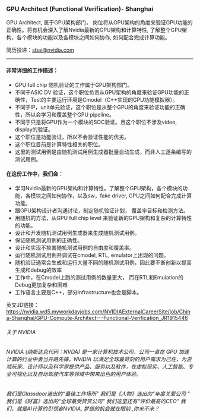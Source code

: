 ### GPU Architect (Functional Verification)- Shanghai

GPU Architect, 属于GPU架构部门， 岗位将从GPU架构的角度来验证GPU功能的正确性。将有机会深入了解Nvidia最新的GPU架构和计算特性, 了解整个GPU架构，各个模块的功能以及各模块之间如何协作, 如何配合完成计算功能。

简历投递：sbai@nvidia.com
___
#### 非常详细的工作描述： 
- GPU full chip 随机验证的工作属于GPU架构部门。
- 不同于ASIC DV 验证，这个职位负责从GPU架构的角度来验证GPU功能的正确性，Test的主要运行环境是Cmodel（C++实现的GPU功能模拟器）。
- 不同于IP，unit单元验证，这个职位是从整个GPU的角度来验证功能的正确性，所以会学习和覆盖整个GPU pipeline。
- 不同于只是将GPU作为一个模块的SOC验证。且这个职位不涉及video, display的验证。
- 这个职位是功能验证，所以不会验证性能的优劣。
- 这个职位目前是计算特性相关的职位。
- 这里的测试用例是由随机测试用例生成器批量自动生成，而非人工逐条编写的测试用例。

 
#### 在这份工作中，我们会： 
- 学习Nvidia最新的GPU架构和计算特性。了解整个GPU架构，各个模块的功能，各模块之间如何协作，以及sw，fake driver, GPU之间如何配合完成计算功能。
- 跟GPU架构设计者沟通讨论，制定随机验证计划， 覆盖率目标和检测方法。
- 用随机的方法，从GPU full chip level 来验证新的GPU架构和复杂的计算特性的功能。
- 设计和开发随机测试用例生成器来生成随机测试用例。
- 保证随机测试用例的正确性。
- 设计和实现不损害随机测试用例的自由度和覆盖率。
- 运行随机测试用例并调试在cmodel, RTL, emulator上出现的问题。
- 随机验证通常会生成和运行大量不同的随机测试用例，因此要不断创新以提高生成和debug的效率
- 工作中，在Cmodel上跑的测试用例的数量更大， 而在RTL和Emulation的Debug更加复杂和困难
- 工作语言主要是C++，部分infrastructure也会是脚本。


英文JD链接：https://nvidia.wd5.myworkdayjobs.com/NVIDIAExternalCareerSite/job/China-Shanghai/GPU-Compute-Architect---Functional-Verification_JR1915446 


###### 关于 NVIDIA
###### NVIDIA (纳斯达克代码：NVDA) 是一家计算机技术公司，公司一直在 GPU 加速计算的行业中勇当开路先锋。NVIDIA 以满足全球最苛刻的用户需求为己任，为游戏玩家、设计师以及科学家提供产品、服务以及软件，在虚拟现实、人工智能、专业可视化以及自动驾驶汽车等领域中带来出色的用户体验。

###### 我们是Glassdoor选出的“最佳工作场所” 我们是《人物》选出的“年度关爱公司 ” 我们是《财富》选出的“全球最受赞赏公司”  我们这里还有“评价最高的CEO”  我们，就是AI计算的引领者NVIDIA, 梦想的机会就在眼前 ,你来不来？

